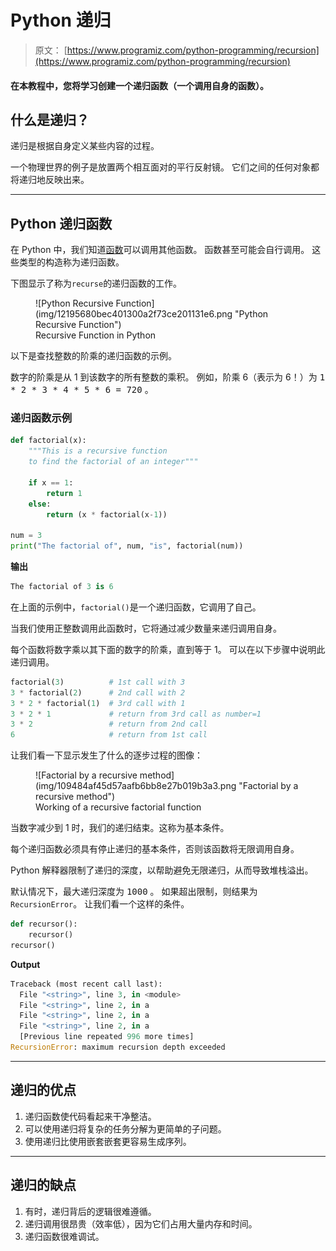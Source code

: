 # Python 递归

> 原文： [https://www.programiz.com/python-programming/recursion](https://www.programiz.com/python-programming/recursion)

#### 在本教程中，您将学习创建一个递归函数（一个调用自身的函数）。

## 什么是递归？

递归是根据自身定义某些内容的过程。

一个物理世界的例子是放置两个相互面对的平行反射镜。 它们之间的任何对象都将递归地反映出来。

* * *

## Python 递归函数

在 Python 中，我们知道[函数](/python-programming/function)可以调用其他函数。 函数甚至可能会自行调用。 这些类型的构造称为递归函数。

下图显示了称为`recurse`的递归函数的工作。

<figure>![Python Recursive Function](img/12195680bec401300a2f73ce201131e6.png "Python Recursive Function")

<figcaption>Recursive Function in Python</figcaption>

</figure>

以下是查找整数的阶乘的递归函数的示例。

数字的阶乘是从 1 到该数字的所有整数的乘积。 例如，阶乘 6（表示为 6！）为 <samp>1 * 2 * 3 * 4 * 5 * 6 = 720</samp> 。

### 递归函数示例

```py
def factorial(x):
    """This is a recursive function
    to find the factorial of an integer"""

    if x == 1:
        return 1
    else:
        return (x * factorial(x-1))

num = 3
print("The factorial of", num, "is", factorial(num))
```

**输出**

```py
The factorial of 3 is 6
```

在上面的示例中，`factorial()`是一个递归函数，它调用了自己。

当我们使用正整数调用此函数时，它将通过减少数量来递归调用自身。

每个函数将数字乘以其下面的数字的阶乘，直到等于 1。 可以在以下步骤中说明此递归调用。

```py
factorial(3)          # 1st call with 3
3 * factorial(2)      # 2nd call with 2
3 * 2 * factorial(1)  # 3rd call with 1
3 * 2 * 1             # return from 3rd call as number=1
3 * 2                 # return from 2nd call
6                     # return from 1st call
```

让我们看一下显示发生了什么的逐步过程的图像：

<figure>![Factorial by a recursive method](img/109484af45d57aafb6bb8e27b019b3a3.png "Factorial by a recursive method")

<figcaption>Working of a recursive factorial function</figcaption>

</figure>

当数字减少到 1 时，我们的递归结束。这称为基本条件。

每个递归函数必须具有停止递归的基本条件，否则该函数将无限调用自身。

Python 解释器限制了递归的深度，以帮助避免无限递归，从而导致堆栈溢出。

默认情况下，最大递归深度为 <samp>1000</samp> 。 如果超出限制，则结果为`RecursionError`。 让我们看一个这样的条件。

```py
def recursor():
    recursor()
recursor()
```

**Output**

```py
Traceback (most recent call last):
  File "<string>", line 3, in <module>
  File "<string>", line 2, in a
  File "<string>", line 2, in a
  File "<string>", line 2, in a
  [Previous line repeated 996 more times]
RecursionError: maximum recursion depth exceeded
```

* * *

## 递归的优点

1.  递归函数使代码看起来干净整洁。
2.  可以使用递归将复杂的任务分解为更简单的子问题。
3.  使用递归比使用嵌套嵌套更容易生成序列。

* * *

## 递归的缺点

1.  有时，递归背后的逻辑很难遵循。
2.  递归调用很昂贵（效率低​​），因为它们占用大量内存和时间。
3.  递归函数很难调试。